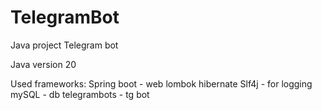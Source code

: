 # TelegramBot
Java project Telegram bot

Java version 20

Used frameworks:
Spring boot - web
lombok
hibernate
Slf4j - for logging
mySQL - db
telegrambots - tg bot